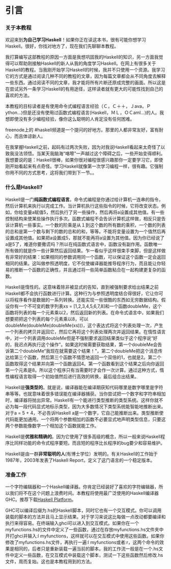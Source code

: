 引言
============

### 关于本教程

欢迎来到**为自己学习Haskell**！如果你正在读这本书，很有可能你想学习Haskell。很好，你找对地方了，现在我们先聊聊本教程。

我打算编写这部教程的原因一方面是我想巩固我的Haskell的知识，另一方面我觉得可以帮助刚接触Haskell的新人从我的角度学习Haskell。在网上有很多关于Haskell的教程。当我刚开始学习Haskell的时候，我并不只使用一个资源。我学习它的方式是通过阅读几种不同的教程的文章，因为每篇文章都会从不同角度去解释一些东西。通过阅读不同的文章，我才能将所有片断还原成完整的画面。所以这是在尝试另外一条学习Haskell的有用途径，这样读者就有更大的可能性找到自己的喜欢的方法。

本教程的目标读者是有使用命令式编程语言经验（Ｃ，Ｃ＋＋，Ｊava，Ｐython...)但是还没有使用过函数式编程语言(Haskell，ＭＬ，ＯＣaml...)的人。我想即使没有多少编程经验，像你这么聪明的人肯定没有任何困难。

freenode上的 #haskell频道是一个提问的好地方。那里的人都非常友好，富有耐心，而且体谅新人。

在我掌握Haskell之前，起码有过两次失败，因为对我说Haskell看起来太奇怪了以致我没法领悟。当某天我脑海“咯嚓”一声越过这个障碍之后，一些开始变得顺利。我想要说的是：Haskell很棒，如果你很对编程很感兴趣那你一定要学习它，即使刚开始看起来有点奇怪。学习Haskell就像第一次学习编程一样，很有趣。它强制你用不同的方式思考，这将我们带到下一节。。

### 什么是Haskell?

Haskell是一门**纯函数式编程语言**。命令式编程是你通过给计算机一连串的指令，然后计算机来执行以完成工作。当计算机执行这些指令的时候，它将改变状态。例如，你给变量a赋值5，然后执行了另一些操作，然后再将a设置成其他值。有一些控制结构来使某些操作执行多次。函数式编程不会告诉计算机这样做，相反只是告诉计算机一些事实。一个数的阶乘是从１到这个数的所有数的乘积，一个数的列表的总和是第一个数与剩下的数的总和的和，等等。不能将变量设置为一个值然后再设置成其他值。如果把a设置成5，那就不能再将a设置为其他值。因为你已经说了a是5了，难道你要撒谎吗？所以在纯函数式语言中，函数没有副作用。函数唯一所有做的就是作一些计算然后返回结果。乍一看似乎这样很束手束脚，但是这样做有非常好的结果：如果相同的参数调用同一个函数，可以保证这个函数一定会返回相同的结果。这叫做参照透明度，它不仅使编译器能推导程序行为，而且能让你轻易的推断一个函数的正确性，并且通过将一些简单函数粘合在一起构建更复杂的函数。

Haskell是惰性的。这意味着除非被显式的告知，直到被强制要求给出结果之前Haskell都不会执行函数进行计算。这种行为与参照透明度结合得很好，它让你可以将程序看作是数据的一系列转换。还能实现一些很酷的东西如无穷数据结构。假设你有一个不可变的数字列表xs = [1,2,3,4,5,6,7,8]和一个函数doubleMe，这个函数将列表的每一个元素乘以2，然后返回新的列表。在命令式语言中，如果我们想要把把这个列表的每个元素乘以8，可以doubleMe(doubleMe(doubleMe(xs)))，这个表达式将这个列表处理一次，产生一个列表的拷贝并返回它，然后它再将这个列表处理两次并返回结果。在惰性语言中，对一个列表调用doubleMe但是不强制要求返回结果类似于这个程序说“好的，我迟点再执行这个操作”。如果这时候需要获取结果，第一个doubleMe会告诉第二个doubleMe“我现在就需要这个结果！”，第二个doubleMe把这个消息传达给第三个函数，然后第三个函数不情愿地返回一个双倍的1，也就是2。第二个函数取得这个结果并向第一个函数返回4。第一个函数看到这个结果之后向你返回第一个元素是8。所以这个程序只有当需要时才会作一次计算。通过这种方式，惰性编程语言取得一个初始值然后进行高效的转换，最后组合出结果。

Haskell是**强类型的**。就是说，编译器能在编译期获知代码哪里是数字哪里是字符串等等。也就意味着很多错误能在编译器捕获。当你尝试把一个数字和字符串相加时，编译器将抛出异常。Haskell有一个能进行类型推断的类型系统。这样你就不必为每一段代码显式地标示类型，因为大多数情况下类型系统能智能地推断出来。对于a = 5 + 4，不必告诉Haskell a是一个数字，它自己能推断出来。类型推断使代码能更加通用。一个将两个参数相加的函数不必要显式地声明类型信息，只要这两个参数能像数字一个相加这个函数就能工作。

Haskell是**优雅和精确的**。因为它使用了很多高级的概念，所以一般来说Haskell程序比同样功能的命令式程序要短。而且短的程序比长程序的bug要少和容易维护。

Haskell是由一群**非常聪明的人**(有博士学位）发明的。有关Haskell的工作始于1987年，2003年发表了Haskell Report，定义了这门语言的一个稳定版本。

### 准备工作

一个字符编辑器和一个Haskell编译器。你肯定已经装好了喜欢的字符编辑器，所以我们将不在这个问题上浪费时间。本教程将使用最广泛使用的Haskell编译器GHC。推荐下载[Haskell Platform](http://hackage.haskell.org/platform/)。

GHC可以编译后缀为.hs的Haskell脚本，同时它也有一个交互模式。你可以调用装载的脚本的方法并且马上显示结果。对于学习来说这比每做一点改动都要编译和执行来得容易。在终端输入ghci可以进入到交互模式。如果你在一个myfunctions.hs的文件中定义了一些函数，通过在存放myfunctions.hs文件夹中开打ghci并输入:l myfunctions，这样就可以在交互模式中使用这些函数。如果你修改了myfunctions.hs文件，再执行一遍:l myfunctions或者:r，这两个命令的效果是相同的，后者只是重新装载一遍当前的脚本。我的工作流一般是在一个.hs文件中定义一些函数，在交互模式中装载这个脚本，测试一下这些函数然后修改.hs文件，周而复始。这也是本教程用到的方法。
